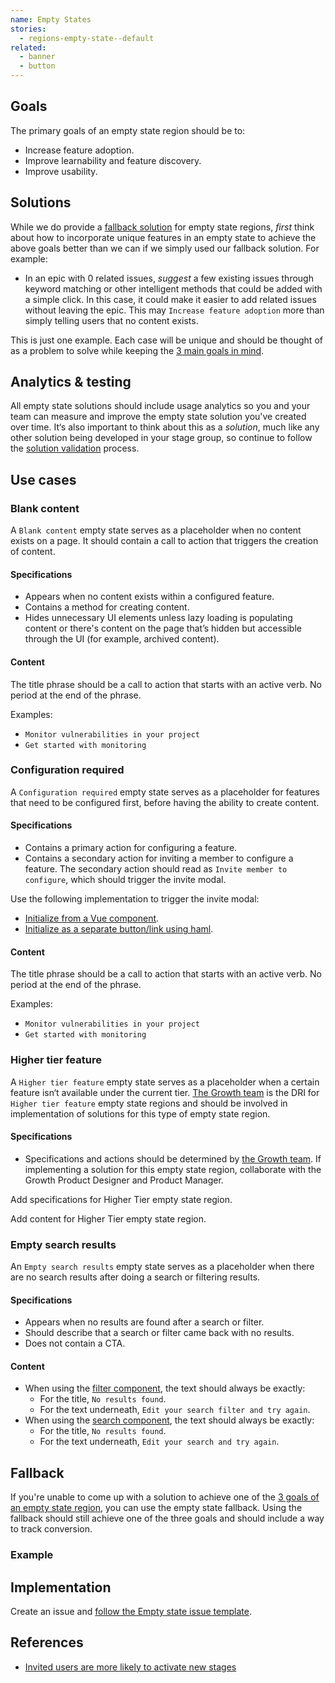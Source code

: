 ```yaml
---
name: Empty States
stories:
  - regions-empty-state--default
related:
  - banner
  - button
---
```


## Goals

The primary goals of an empty state region should be to:

- Increase feature adoption.
- Improve learnability and feature discovery.
- Improve usability.

## Solutions

While we do provide a [fallback solution](#fallback) for empty state regions, *first* think about how to incorporate unique features in an empty state to achieve the above goals better than we can if we simply used our fallback solution. For example:

- In an epic with 0 related issues, *suggest* a few existing issues through keyword matching or other intelligent methods that could be added with a simple click. In this case, it could make it easier to add related issues without leaving the epic. This may `Increase feature adoption` more than simply telling users that no content exists. 

This is just one example. Each case will be unique and should be thought of as a problem to solve while keeping the [3 main goals in mind](#goals). 

## Analytics & testing

All empty state solutions should include usage analytics so you and your team can measure and improve the empty state solution you've created over time. It‘s also important to think about this as a *solution*, much like any other solution being developed in your stage group, so continue to follow the [solution validation](https://about.gitlab.com/handbook/product/ux/ux-research/solution-validation-and-methods/) process.

## Use cases

### Blank content

A `Blank content` empty state serves as a placeholder when no content exists on a page. It should contain a call to action that triggers the creation of content. 

#### Specifications

- Appears when no content exists within a configured feature.
- Contains a method for creating content.
- Hides unnecessary UI elements unless lazy loading is populating content or there's content on the page that’s hidden but accessible through the UI (for example, archived content).

#### Content

The title phrase should be a call to action that starts with an active verb. No period at the end of the phrase.

Examples:

- `Monitor vulnerabilities in your project`
- `Get started with monitoring`

### Configuration required

A `Configuration required` empty state serves as a placeholder for features that need to be configured first, before having the ability to create content.

#### Specifications

- Contains a primary action for configuring a feature.
- Contains a secondary action for inviting a member to configure a feature. The secondary action should read as `Invite member to configure`, which should trigger the invite modal.

Use the following implementation to trigger the invite modal:
- [Initialize from a Vue component](http://gitlab.com/gitlab-org/gitlab/blob/81fc02642a748484af91e45abda84c24a54b7ac9/app/assets/javascripts/vue_shared/components/markdown/toolbar.vue#L70-70).
- [Initialize as a separate button/link using haml](https://gitlab.com/gitlab-org/gitlab/blob/81fc02642a748484af91e45abda84c24a54b7ac9/app/views/projects/_invite_members_empty_project.html.haml#L6-13).

#### Content

The title phrase should be a call to action that starts with an active verb. No period at the end of the phrase.

Examples:

- `Monitor vulnerabilities in your project`
- `Get started with monitoring`

### Higher tier feature

A `Higher tier feature` empty state serves as a placeholder when a certain feature isn‘t available under the current tier. [The Growth team](https://about.gitlab.com/handbook/product/categories/#growth-section) is the DRI for `Higher tier feature` empty state regions and should be involved in implementation of solutions for this type of empty state region.

#### Specifications

- Specifications and actions should be determined by [the Growth team](https://about.gitlab.com/handbook/product/categories/#growth-section). If implementing a solution for this empty state region, collaborate with the Growth Product Designer and Product Manager. 

<todo>Add specifications for Higher Tier empty state region.</todo>

<todo>Add content for Higher Tier empty state region.</todo>

### Empty search results

An `Empty search results` empty state serves as a placeholder when there are no search results after doing a search or filtering results.

#### Specifications

- Appears when no results are found after a search or filter.
- Should describe that a search or filter came back with no results.
- Does not contain a CTA.

#### Content

- When using the [filter component](/components/filter), the text should always be exactly:
  - For the title, `No results found`.
  - For the text underneath, `Edit your search filter and try again`.
- When using the [search component](/components/search), the text should always be exactly:
  - For the title, `No results found`.
  - For the text underneath, `Edit your search and try again`.

## Fallback

If you're unable to come up with a solution to achieve one of the [3 goals of an empty state region](#goals), you can use the empty state fallback. Using the fallback should still achieve one of the three goals and should include a way to track conversion. 

### Example

<story-viewer story-name="regions-empty-state--default"></story-viewer>

## Implementation

Create an issue and [follow the Empty state issue template](https://gitlab.com/gitlab-org/gitlab/-/issues/new?issuable_template=Empty%20state).

## References

- [Invited users are more likely to activate new stages](https://gitlab.com/gitlab-org/gitlab-services/design.gitlab.com/-/merge_requests/2526#note_691364062)
